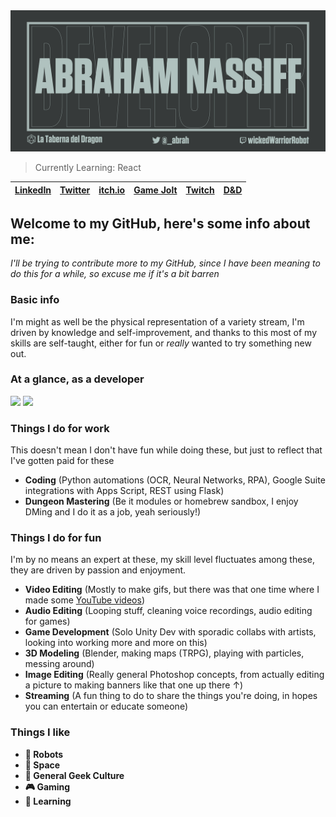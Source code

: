 <img src="https://raw.githubusercontent.com/Tronikart/tronikart/master/assets/Github.png">

> Currently Learning: React

| [LinkedIn](https://www.linkedin.com/in/-abrah/) |[Twitter](https://twitter.com/_Abrah) | [itch.io](https://tronikart.itch.io/) | [Game Jolt](https://gamejolt.com/@Tronikart) | [Twitch](https://www.twitch.tv/wickedwarriorrobot) | [D&D](http://latabernadeldragon.com/) |
|--|--|--|--|--|--|

## Welcome to my GitHub, here's some info about me:

*I'll be trying to contribute more to my GitHub, since I have been meaning to do this for a while, so excuse me if it's a bit barren*

### Basic info

I'm might as well be the physical representation of a variety stream, I'm driven by knowledge and self-improvement, and thanks to this most of my skills are self-taught, either for fun or *really* wanted to try something new out.

### At a glance, as a developer


<img src="https://github-readme-stats.vercel.app/api?username=tronikart&show_icons=true&theme=gruvbox&bg_color=363a3a&title_color=b0c2bf&text_color=a2b0ae&icon_color=b0c2bf&hide=contribs,prs&line_height=30"> <img src="https://github-readme-stats.vercel.app/api/top-langs/?username=tronikart&hide=css,html&true&theme=merko&bg_color=363a3a&title_color=a2b0ae&text_color=a2b0ae&icon_color=b0c2bf">

### Things I do for work
This doesn't mean I don't have fun while doing these, but just to reflect that I've gotten paid for these

- **Coding** (Python automations (OCR, Neural Networks, RPA), Google Suite integrations with Apps Script, REST using Flask)
- **Dungeon Mastering** (Be it modules or homebrew sandbox, I enjoy DMing and I do it as a job, yeah seriously!)

### Things I do for fun
I'm by no means an expert at these, my skill level fluctuates among these, they are driven by passion and enjoyment.

- **Video Editing** (Mostly to make gifs, but there was that one time where I made some [YouTube videos](https://www.youtube.com/tronikart))
- **Audio Editing** (Looping stuff, cleaning voice recordings, audio editing for games)
- **Game Development** (Solo Unity Dev with sporadic collabs with artists, looking into working more and more on this)
- **3D Modeling** (Blender, making maps (TRPG), playing with particles, messing around)
- **Image Editing** (Really general Photoshop concepts, from actually editing a picture to making banners like that one up there ↑)
- **Streaming** (A fun thing to do to share the things you're doing, in hopes you can entertain or educate someone)

### Things I like

- **🤖 Robots**
- **🚀 Space**
- **👾 General Geek Culture**
- **🎮 Gaming**
- **📖 Learning**


